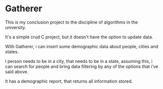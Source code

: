# Gatherer

This is my conclusion project to the discipline of algorithms in the university.

It's a simple crud C project, but it doesn't have the option to update data.

With Gatherer, i can insert some demographic data about people, cities and states.

I person needs to be in a city, that needs to be in a state, assuming this, i can search 
for people and bring data filtering by any of the options that i've said above.

It has a demographic report, that returns all information stored.
